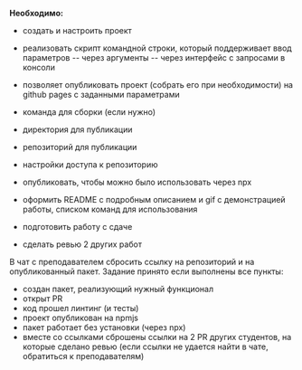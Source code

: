 **Необходимо:**

- создать и настроить проект

- реализовать скрипт командной строки, который поддерживает ввод параметров
  -- через аргументы
  -- через интерфейс с запросами в консоли

- позволяет опубликовать проект (собрать его при необходимости) на github pages с заданными параметрами
- команда для сборки (если нужно)
- директория для публикации
- репозиторий для публикации
- настройки доступа к репозиторию

- опубликовать, чтобы можно было использовать через npx
- оформить README с подробным описанием и gif с демонстрацией работы, списком команд для использования

- подготовить работу с сдаче
- сделать ревью 2 других работ

В чат с преподавателем сбросить ссылку на репозиторий и на опубликованный пакет. Задание принято если выполнены все пункты:

- создан пакет, реализующий нужный функционал
- открыт PR
- код прошел линтинг (и тесты)
- проект опубликован на npmjs
- пакет работает без установки (через npx)
- вместе со ссылками сброшены ссылки на 2 PR других студентов, на которые сделано ревью (если ссылки не удается найти в чате, обратиться к преподавателям)
